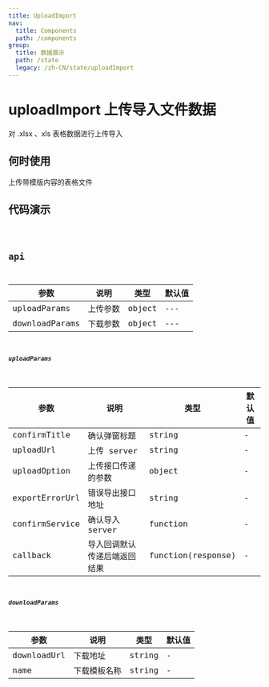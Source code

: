 ```yaml
---
title: UploadImport
nav:
  title: Components
  path: /components
group:
  title: 数据展示
  path: /state
  legacy: /zh-CN/state/uploadImport
---
```


# uploadImport 上传导入文件数据

对 .xlsx 、xls 表格数据进行上传导入

## 何时使用

上传带模版内容的表格文件

## 代码演示

<code src="../demos/UploadImport" />

## api

| 参数           | 说明     | 类型   | 默认值 |
| -------------- | -------- | ------ | ------ |
| uploadParams   | 上传参数 | object | ---    |
| downloadParams | 下载参数 | object | ---    |

##### uploadParams

| 参数           | 说明                         | 类型               | 默认值 |
| -------------- | ---------------------------- | ------------------ | ------ |
| confirmTitle   | 确认弹窗标题                 | string             | -      |
| uploadUrl      | 上传 server                  | string             | -      |
| uploadOption   | 上传接口传递的参数           | object             | -      |
| exportErrorUrl | 错误导出接口地址             | string             | -      |
| confirmService | 确认导入 server              | function           | -      |
| callback       | 导入回调默认传递后端返回结果 | function(response) | -      |

##### downloadParams

| 参数        | 说明         | 类型   | 默认值 |
| ----------- | ------------ | ------ | ------ |
| downloadUrl | 下载地址     | string | -      |
| name        | 下载模板名称 | string | -      |
